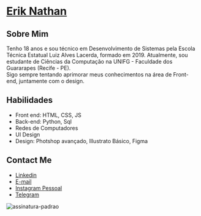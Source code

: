  # <a href="https://beacons.ai/eriknathan_">Erik Nathan</a>
 
## Sobre Mim
Tenho 18 anos e sou técnico em Desenvolvimento de Sistemas pela Escola Técnica Estatual Luiz Alves Lacerda, formado em 2019. Atualmente, sou estudante de Ciências da Computação na UNIFG - Faculdade dos Guararapes (Recife - PE). 
<br>
Sigo sempre tentando aprimorar meus conhecimentos na área de Front-end, juntamente com o design.

## Habilidades
- Front end: HTML, CSS, JS
- Back-end: Python, Sql
- Redes de Computadores
- UI Design
- Design: Photshop avançado, Illustrato Básico, Figma

##  Contact Me
- <a href="https://www.linkedin.com/in/erik-nathan-827b6b203/">Linkedin</a>
- <a href="mailto:eriknathan.contato@gmail.com">E-mail</a>
- <a href="https://instagram.com/eriknathan_">Instagram Pessoal</a>
- <a href="https://t.me/eriknathan">Telegram</a>
</div>

![assinatura-padrao](https://user-images.githubusercontent.com/77215294/107859251-eaa5c380-6e16-11eb-9a55-bb9c918784be.jpg)
